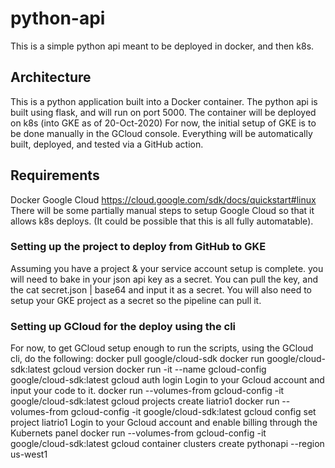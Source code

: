 # python-api
This is a simple python api meant to be deployed in docker, and then k8s.

## Architecture
This is a python application built into a Docker container. 
The python api is built using flask, and will run on port 5000.
The container will be deployed on k8s (into GKE as of 20-Oct-2020)
For now, the initial setup of GKE is to be done manually in the GCloud console.
Everything will be automatically built, deployed, and tested via a GitHub action.

## Requirements
Docker
Google Cloud https://cloud.google.com/sdk/docs/quickstart#linux
There will be some partially manual steps to setup Google Cloud so that it allows k8s deploys.
(It could be possible that this is all fully automatable).

### Setting up the project to deploy from GitHub to GKE
Assuming you have a project & your service account setup is complete.
you will need to bake in your json api key as a secret. You can pull the key, and the cat secret.json | base64 and input it as a secret.
You will also need to setup your GKE project as a secret so the pipeline can pull it.

### Setting up GCloud for the deploy using the cli
For now, to get GCloud setup enough to run the scripts, using the GCloud cli, do the following:
docker pull google/cloud-sdk
docker run google/cloud-sdk:latest gcloud version
docker run -it --name gcloud-config google/cloud-sdk:latest gcloud auth login
Login to your Gcloud account and input your code to it.
docker run --volumes-from gcloud-config -it google/cloud-sdk:latest gcloud projects create liatrio1
docker run --volumes-from gcloud-config -it google/cloud-sdk:latest gcloud config set project liatrio1
Login to your Gcloud account and enable billing through the Kubernets panel
docker run --volumes-from gcloud-config -it google/cloud-sdk:latest gcloud container clusters create pythonapi --region us-west1
